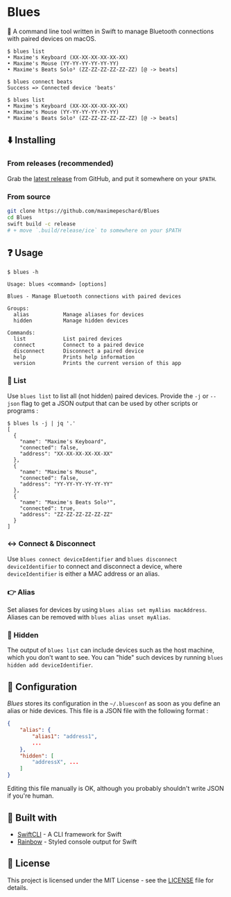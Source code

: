 # Blues

:satellite: A command line tool written in Swift to manage Bluetooth connections with paired devices on macOS.

```
$ blues list
• Maxime's Keyboard (XX-XX-XX-XX-XX-XX)
• Maxime's Mouse (YY-YY-YY-YY-YY-YY)
• Maxime's Beats Solo³ (ZZ-ZZ-ZZ-ZZ-ZZ-ZZ) [@ -> beats]

$ blues connect beats
Success => Connected device 'beats'

$ blues list
• Maxime's Keyboard (XX-XX-XX-XX-XX-XX)
• Maxime's Mouse (YY-YY-YY-YY-YY-YY)
* Maxime's Beats Solo³ (ZZ-ZZ-ZZ-ZZ-ZZ-ZZ) [@ -> beats]
```

## :arrow_down: Installing

### From releases (recommended)

Grab the [latest release](https://github.com/maximepeschard/Blues/releases/latest) from GitHub, and put it somewhere on your `$PATH`.

### From source

```sh
git clone https://github.com/maximepeschard/Blues
cd Blues
swift build -c release
# + move `.build/release/ice` to somewhere on your $PATH
```

## :question: Usage

```
$ blues -h

Usage: blues <command> [options]

Blues - Manage Bluetooth connections with paired devices

Groups:
  alias           Manage aliases for devices
  hidden          Manage hidden devices

Commands:
  list            List paired devices
  connect         Connect to a paired device
  disconnect      Disconnect a paired device
  help            Prints help information
  version         Prints the current version of this app
```

### :scroll: List

Use `blues list` to list all (not hidden) paired devices. Provide the `-j` or `--json` flag to get a JSON output that can be used by other scripts or programs :

```
$ blues ls -j | jq '.'
[
  {
    "name": "Maxime's Keyboard",
    "connected": false,
    "address": "XX-XX-XX-XX-XX-XX"
  },
  {
    "name": "Maxime's Mouse",
    "connected": false,
    "address": "YY-YY-YY-YY-YY-YY"
  },
  {
    "name": "Maxime's Beats Solo³",
    "connected": true,
    "address": "ZZ-ZZ-ZZ-ZZ-ZZ-ZZ"
  }
]
```


### :left_right_arrow: Connect & Disconnect

Use `blues connect deviceIdentifier` and `blues disconnect deviceIdentifier` to connect and disconnect a device, where `deviceIdentifier` is either a MAC address or an alias.

### :point_right: Alias

Set aliases for devices by using `blues alias set myAlias macAddress`. Aliases can be removed with `blues alias unset myAlias`. 

### :ghost: Hidden

The output of `blues list` can include devices such as the host machine, which you don't want to see. You can "hide" such devices by running `blues hidden add deviceIdentifier`.

## :wrench: Configuration

*Blues* stores its configuration in the `~/.bluesconf` as soon as you define an alias or hide devices. This file is a JSON file with the following format :

```json
{
    "alias": {
        "alias1": "address1",
        ...
    },
    "hidden": [
        "addressX", ...
    ]
}
```

Editing this file manually is OK, although you probably shouldn't write JSON if you're human.

## :battery: Built with

* [SwiftCLI](https://github.com/jakeheis/SwiftCLI) - A CLI framework for Swift
* [Rainbow](https://github.com/onevcat/Rainbow) - Styled console output for Swift

## :book: License

This project is licensed under the MIT License - see the [LICENSE](LICENSE) file for details.